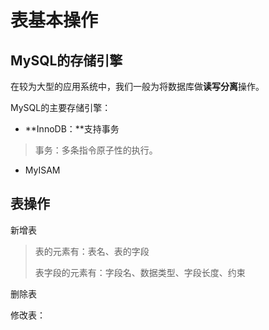 # 表基本操作

## MySQL的存储引擎

在较为大型的应用系统中，我们一般为将数据库做**读写分离**操作。

MySQL的主要存储引擎：

* **InnoDB：**支持事务

> 事务：多条指令原子性的执行。

* MyISAM

## 表操作

新增表

> 表的元素有：表名、表的字段
>
> 表字段的元素有：字段名、数据类型、字段长度、约束

删除表

修改表：

